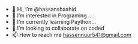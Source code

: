 - 👋 Hi, I’m @hassanshaahid
- 👀 I’m interested in Programing  ...
- 🌱 I’m currently learning Paython...
- 💞️ I’m looking to collaborate on coded
- 📫 How to reach me hassennuur541@gmail.com

<!---
hassennuur541/hassennuur541 is a ✨ special ✨ repository because its `README.md` (this file) appears on your GitHub profile.
You can click the Preview link to take a look at your changes.
--->
